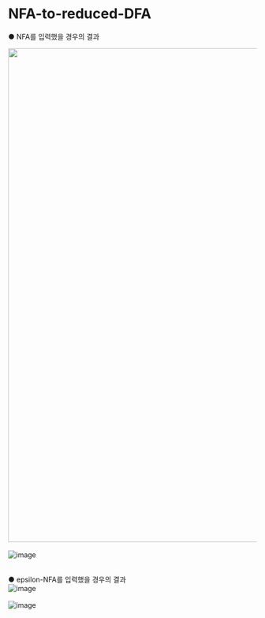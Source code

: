 # NFA-to-reduced-DFA

● NFA를 입력했을 경우의 결과 <br>

<img src="https://user-images.githubusercontent.com/112921582/221407484-9202337b-1e9d-48d9-a0d1-17b37abf2e3a.png" width="1000" height="1000"/> <br><br>
![image](https://user-images.githubusercontent.com/112921582/221407488-7e7e1b50-541a-483b-bcd2-4d0afc9d4eff.png)<br><br>

● epsilon-NFA를 입력했을 경우의 결과<br>
![image](https://user-images.githubusercontent.com/112921582/221407531-0f939dac-5ea3-47a3-a0a5-e7a9c6a42e19.png)<br><br>
![image](https://user-images.githubusercontent.com/112921582/221407536-1ea82408-6163-4bd2-a3d1-4cf7ee1ed864.png)<br>

